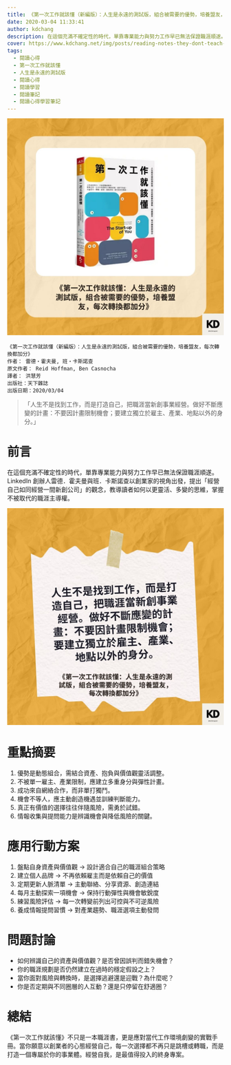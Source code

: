 ```yaml
---
title: 《第一次工作就該懂（新編版）：人生是永遠的測試版，組合被需要的優勢，培養盟友，每次轉換都加分》| 閱讀心得學習筆記
date: 2020-03-04 11:33:41
author: kdchang
description: 在這個充滿不確定性的時代，單靠專業能力與努力工作早已無法保證職涯順遂。LinkedIn 創辦人雷德．霍夫曼與班．卡斯諾查以創業家的視角出發，提出「經營自己如同經營一間新創公司」的觀念，教導讀者如何以更靈活、多變的思維，掌握不被取代的職涯主導權。
cover: https://www.kdchang.net/img/posts/reading-notes-they-dont-teach-corporate-in-college-1.jpg
tags:
  - 閱讀心得
  - 第一次工作就該懂
  - 人生是永遠的測試版
  - 閱讀心得
  - 閱讀學習
  - 閱讀筆記
  - 閱讀心得學習筆記
---
```


![](img/posts/reading-notes-they-dont-teach-corporate-in-college-1.jpg)

```
《第一次工作就該懂（新編版）：人生是永遠的測試版，組合被需要的優勢，培養盟友，每次轉換都加分》
作者： 雷德‧霍夫曼, 班‧卡斯諾查
原文作者： Reid Hoffman, Ben Casnocha
譯者： 洪慧芳
出版社：天下雜誌
出版日期：2020/03/04
```

> 「人生不是找到工作，而是打造自己，把職涯當新創事業經營。做好不斷應變的計畫：不要因計畫限制機會；要建立獨立於雇主、產業、地點以外的身分。」

# 前言

在這個充滿不確定性的時代，單靠專業能力與努力工作早已無法保證職涯順遂。LinkedIn 創辦人雷德．霍夫曼與班．卡斯諾查以創業家的視角出發，提出「經營自己如同經營一間新創公司」的觀念，教導讀者如何以更靈活、多變的思維，掌握不被取代的職涯主導權。

![](img/posts/reading-notes-they-dont-teach-corporate-in-college-2.jpg)

# 重點摘要

1. 優勢是動態組合，需結合資產、抱負與價值觀靈活調整。
2. 不被單一雇主、產業限制，應建立多重身分與彈性計畫。
3. 成功來自網絡合作，而非單打獨鬥。
4. 機會不等人，應主動創造機遇並訓練判斷能力。
5. 真正有價值的選擇往往伴隨風險，需勇於試錯。
6. 情報收集與提問能力是辨識機會與降低風險的關鍵。

# 應用行動方案

1. 盤點自身資產與價值觀 → 設計適合自己的職涯組合策略
2. 建立個人品牌 → 不再依賴雇主而是依賴自己的價值
3. 定期更新人脈清單 → 主動聯絡、分享資源、創造連結
4. 每月主動探索一項機會 → 保持行動彈性與機會敏銳度
5. 練習風險評估 → 每一次轉變前列出可控與不可逆風險
6. 養成情報提問習慣 → 對產業趨勢、職涯選項主動發問

# 問題討論

- 如何辨識自己的資產與價值觀？是否曾因誤判而錯失機會？
- 你的職涯規劃是否仍然建立在過時的穩定假設之上？
- 當你面對風險與轉換時，是選擇逃避還是迎戰？為什麼呢？
- 你是否定期與不同圈層的人互動？還是只停留在舒適圈？

# 總結

《第一次工作就該懂》不只是一本職涯書，更是應對當代工作環境劇變的實戰手冊。當你願意以創業者的心態經營自己，每一次選擇都不再只是跳槽或轉職，而是打造一個專屬於你的事業體。經營自我，是最值得投入的終身專案。
